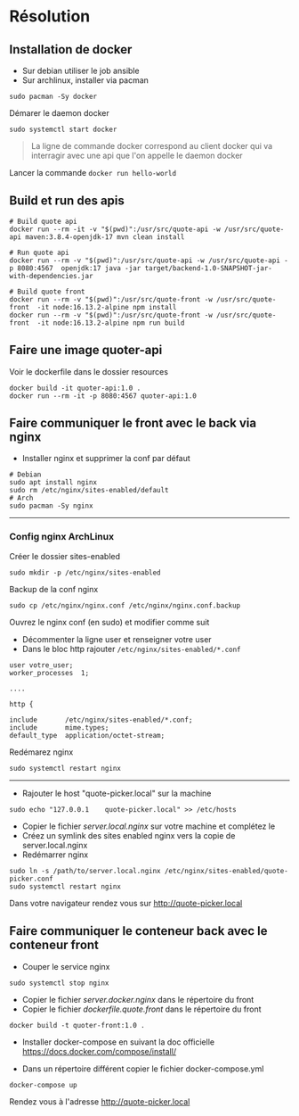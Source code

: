 # Résolution

## Installation de docker

- Sur debian utiliser le job ansible
- Sur archlinux, installer via pacman

```shell
sudo pacman -Sy docker
```

Démarer le daemon docker

```shell
sudo systemctl start docker
```

> La ligne de commande docker correspond au client docker qui va interragir avec une api que l'on appelle le daemon docker

Lancer la commande `docker run hello-world` 


## Build et run des apis

```shell
# Build quote api
docker run --rm -it -v "$(pwd)":/usr/src/quote-api -w /usr/src/quote-api maven:3.8.4-openjdk-17 mvn clean install

# Run quote api
docker run --rm -v "$(pwd)":/usr/src/quote-api -w /usr/src/quote-api -p 8080:4567  openjdk:17 java -jar target/backend-1.0-SNAPSHOT-jar-with-dependencies.jar
```

```shell
# Build quote front
docker run --rm -v "$(pwd)":/usr/src/quote-front -w /usr/src/quote-front  -it node:16.13.2-alpine npm install
docker run --rm -v "$(pwd)":/usr/src/quote-front -w /usr/src/quote-front  -it node:16.13.2-alpine npm run build
```

## Faire une image quoter-api

Voir le dockerfile dans le dossier resources

```shell
docker build -it quoter-api:1.0 .
docker run --rm -it -p 8080:4567 quoter-api:1.0
```

## Faire communiquer le front avec le back via nginx

- Installer nginx et supprimer la conf par défaut

```shell
# Debian
sudo apt install nginx
sudo rm /etc/nginx/sites-enabled/default
# Arch
sudo pacman -Sy nginx
```

---

### Config nginx ArchLinux

Créer le dossier sites-enabled

```shell
sudo mkdir -p /etc/nginx/sites-enabled
```

Backup de la conf nginx

```shell
sudo cp /etc/nginx/nginx.conf /etc/nginx/nginx.conf.backup
``` 

Ouvrez le nginx conf (en sudo) et modifier comme suit

- Décommenter la ligne user et renseigner votre user
- Dans le bloc http rajouter `/etc/nginx/sites-enabled/*.conf` 

```nginx
user votre_user;
worker_processes  1;

....

http {

include       /etc/nginx/sites-enabled/*.conf;
include       mime.types;
default_type  application/octet-stream;

```

Redémarez nginx

```shell
sudo systemctl restart nginx
```

---



- Rajouter le host "quote-picker.local" sur la machine

```shell
sudo echo "127.0.0.1    quote-picker.local" >> /etc/hosts
```

- Copier le fichier *server.local.nginx* sur votre machine et complétez le
- Créez un symlink des sites enabled nginx vers la copie de server.local.nginx
- Redémarrer nginx

```shell
sudo ln -s /path/to/server.local.nginx /etc/nginx/sites-enabled/quote-picker.conf
sudo systemctl restart nginx
```
Dans votre navigateur rendez vous sur http://quote-picker.local

## Faire communiquer le conteneur back avec le conteneur front

- Couper le service nginx

```shell
sudo systemctl stop nginx
```

- Copier le fichier *server.docker.nginx* dans le répertoire du front
- Copier le fichier *dockerfile.quote.front* dans le répertoire du front

```shell
docker build -t quoter-front:1.0 .
```

- Installer docker-compose en suivant la doc officielle https://docs.docker.com/compose/install/

- Dans un répertoire différent copier le fichier docker-compose.yml

```shell
docker-compose up
```

Rendez vous à l'adresse http://quote-picker.local
